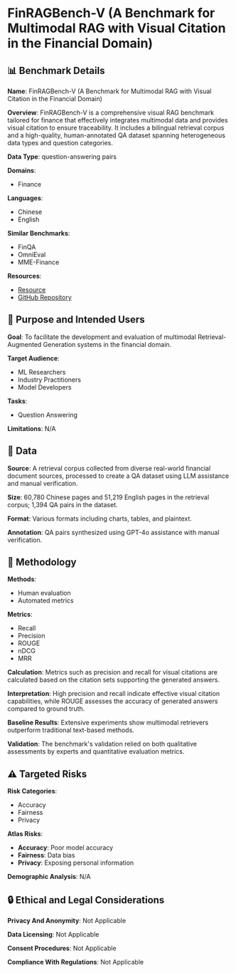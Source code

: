 # FinRAGBench-V (A Benchmark for Multimodal RAG with Visual Citation in the Financial Domain)

## 📊 Benchmark Details

**Name**: FinRAGBench-V (A Benchmark for Multimodal RAG with Visual Citation in the Financial Domain)

**Overview**: FinRAGBench-V is a comprehensive visual RAG benchmark tailored for finance that effectively integrates multimodal data and provides visual citation to ensure traceability. It includes a bilingual retrieval corpus and a high-quality, human-annotated QA dataset spanning heterogeneous data types and question categories.

**Data Type**: question-answering pairs

**Domains**:
- Finance

**Languages**:
- Chinese
- English

**Similar Benchmarks**:
- FinQA
- OmniEval
- MME-Finance

**Resources**:
- [Resource](https://huggingface.co/datasets/zhaosuifeng/FinRAGBench-V)
- [GitHub Repository](https://github.com/zhaosuifeng/FinRAGBench-V)

## 🎯 Purpose and Intended Users

**Goal**: To facilitate the development and evaluation of multimodal Retrieval-Augmented Generation systems in the financial domain.

**Target Audience**:
- ML Researchers
- Industry Practitioners
- Model Developers

**Tasks**:
- Question Answering

**Limitations**: N/A

## 💾 Data

**Source**: A retrieval corpus collected from diverse real-world financial document sources, processed to create a QA dataset using LLM assistance and manual verification.

**Size**: 60,780 Chinese pages and 51,219 English pages in the retrieval corpus; 1,394 QA pairs in the dataset.

**Format**: Various formats including charts, tables, and plaintext.

**Annotation**: QA pairs synthesized using GPT-4o assistance with manual verification.

## 🔬 Methodology

**Methods**:
- Human evaluation
- Automated metrics

**Metrics**:
- Recall
- Precision
- ROUGE
- nDCG
- MRR

**Calculation**: Metrics such as precision and recall for visual citations are calculated based on the citation sets supporting the generated answers.

**Interpretation**: High precision and recall indicate effective visual citation capabilities, while ROUGE assesses the accuracy of generated answers compared to ground truth.

**Baseline Results**: Extensive experiments show multimodal retrievers outperform traditional text-based methods.

**Validation**: The benchmark's validation relied on both qualitative assessments by experts and quantitative evaluation metrics.

## ⚠️ Targeted Risks

**Risk Categories**:
- Accuracy
- Fairness
- Privacy

**Atlas Risks**:
- **Accuracy**: Poor model accuracy
- **Fairness**: Data bias
- **Privacy**: Exposing personal information

**Demographic Analysis**: N/A

## 🔒 Ethical and Legal Considerations

**Privacy And Anonymity**: Not Applicable

**Data Licensing**: Not Applicable

**Consent Procedures**: Not Applicable

**Compliance With Regulations**: Not Applicable
